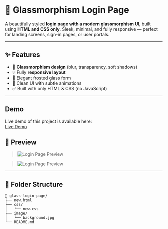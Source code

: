 # 🔐 Glassmorphism Login Page

A beautifully styled **login page with a modern glassmorphism UI**, built using **HTML and CSS only**. Sleek, minimal, and fully responsive — perfect for landing screens, sign-in pages, or user portals.

---

## ✨ Features

- 🔲 **Glassmorphism design** (blur, transparency, soft shadows)
- 💡 Fully **responsive layout**
- 🧊 Elegant frosted glass form
- 🎨 Clean UI with subtle animations
- ✅ Built with only HTML & CSS (no JavaScript)

---
## Demo

Live demo of this project is available here:  
[Live Demo](https://6831f0df502a363ed8501fd2--dapper-cascaron-114549.netlify.app/)
## 📸 Preview

> ![Login Page Preview](./image/AA9AevNjIn5.png)

> ![Login Page Preview](./image/TFb4bMpjI6R.png)
---

## 📁 Folder Structure

```plaintext
📁 glass-login-page/
├── new.html
├── css/
│   └── new.css
├── image/
│   └── background.jpg
└── README.md
